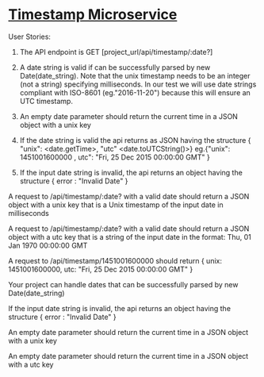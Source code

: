 
# [Timestamp Microservice](https://www.freecodecamp.org/learn/apis-and-microservices/apis-and-microservices-projects/timestamp-microservice)


User Stories:
1. The API endpoint is GET [project_url/api/timestamp/:date?]

2. A date string is valid if can be successfully parsed by new Date(date_string). Note that the unix timestamp needs to be an integer (not a string) specifying milliseconds.  In our test we will use date strings compliant with ISO-8601 (eg."2016-11-20") because this will ensure an UTC timestamp.

3. An empty date parameter should return the current time in a JSON object with a unix key

4. If the date string is valid the api returns as JSON having the structure { "unix": <date.getTime>, "utc" <date.toUTCString()>}
eg.{"unix": 1451001600000 , utc": "Fri, 25 Dec 2015 00:00:00 GMT" }


5. If the input date string is invalid, the api returns an object having the structure { error : "Invalid Date" }





A request to /api/timestamp/:date? with a valid date should return a JSON object with a unix key that is a Unix timestamp of the input date in milliseconds

A request to /api/timestamp/:date? with a valid date should return a JSON object with a utc key that is a string of the input date in the format: Thu, 01 Jan 1970 00:00:00 GMT

A request to /api/timestamp/1451001600000 should return { unix: 1451001600000, utc: "Fri, 25 Dec 2015 00:00:00 GMT" }

Your project can handle dates that can be successfully parsed by new Date(date_string)

If the input date string is invalid, the api returns an object having the structure { error : "Invalid Date" }

An empty date parameter should return the current time in a JSON object with a unix key

An empty date parameter should return the current time in a JSON object with a utc key